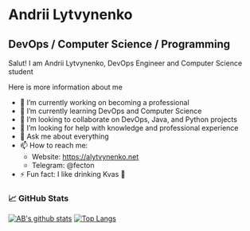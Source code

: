 # Andrii Lytvynenko
## DevOps / Computer Science / Programming
Salut! I am Andrii Lytvynenko, DevOps Engineer and Computer Science student

Here is more information about me
- 🔭 I’m currently working on becoming a professional
- 🌱 I’m currently learning DevOps and Computer Science
- 👯 I’m looking to collaborate on DevOps, Java, and Python projects
- 🤔 I’m looking for help with knowledge and professional experience
- 💬 Ask me about everything
- 📫 How to reach me:
    * Website: https://alytvynenko.net
    * Telegram: @fecton
- ⚡ Fun fact: I like drinking Kvas 🥴


### 📈 GitHub Stats 
[![AB's github stats](https://github-readme-stats.vercel.app/api?username=fecton&count_private=true&show_icons=true)](https://github.com/fecton/github-readme-stats)
[![Top Langs](https://github-readme-stats.vercel.app/api/top-langs/?username=fecton&layout=compact&langs_count=10)](https://github.com/fecton/github-readme-stats)
